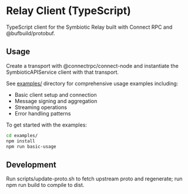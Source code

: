# Relay Client (TypeScript)

TypeScript client for the Symbiotic Relay built with Connect RPC and @bufbuild/protobuf.

## Usage 

Create a transport with @connectrpc/connect-node and instantiate the SymbioticAPIService client with that transport.

See [examples/](./examples/) directory for comprehensive usage examples including:

- Basic client setup and connection
- Message signing and aggregation
- Streaming operations
- Error handling patterns

To get started with the examples:
```bash
cd examples/
npm install
npm run basic-usage
``` 

## Development 

Run scripts/update-proto.sh to fetch upstream proto and regenerate; run npm run build to compile to dist.
